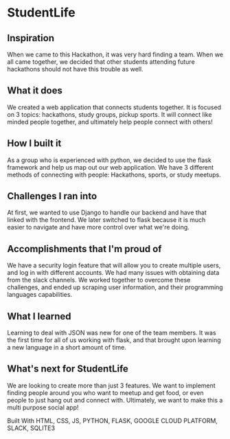 # StudentLife

## Inspiration
When we came to this Hackathon, it was very hard finding a team. When we all came together, we decided that other students attending future hackathons should not have this trouble as well.

## What it does
We created a web application that connects students together. It is focused on 3 topics: hackathons, study groups, pickup sports. It will connect like minded people together, and ultimately help people connect with others!

## How I built it
As a group who is experienced with python, we decided to use the flask framework and help us map out our web application. We have 3 different methods of connecting with people: Hackathons, sports, or study meetups.

## Challenges I ran into
At first, we wanted to use Django to handle our backend and have that linked with the frontend. We later switched to flask because it is much easier to navigate and have more control over what we're doing.

## Accomplishments that I'm proud of
We have a security login feature that will allow you to create multiple users, and log in with different accounts. We had many issues with obtaining data from the slack channels. We worked together to overcome these challenges, and ended up scraping user information, and their programming languages capabilities.

## What I learned
Learning to deal with JSON was new for one of the team members. It was the first time for all of us working with flask, and that brought upon learning a new language in a short amount of time.

## What's next for StudentLife
We are looking to create more than just 3 features. We want to implement finding people around you who want to meetup and get food, or even people to just hang out and connect with. Ultimately, we want to make this a multi purpose social app!

Built With
HTML, CSS, JS, PYTHON, FLASK, GOOGLE CLOUD PLATFORM, SLACK, SQLITE3
